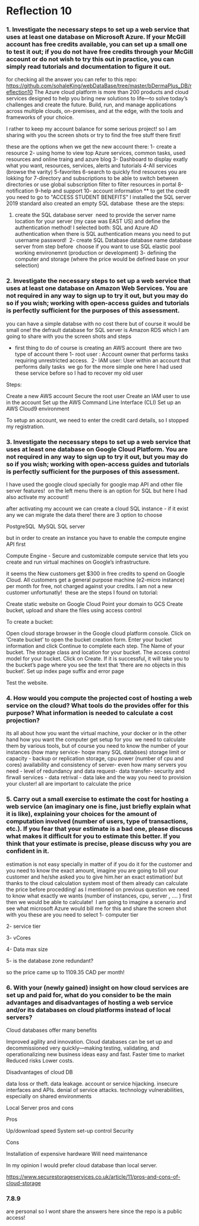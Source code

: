 # Reflection 10

### 1. Investigate the necessary steps to set up a web service that uses at least one database on Microsoft Azure. If your McGill account has free credits available, you can set up a small one to test it out; if you do not have free credits through your McGill account or do not wish to try this out in practice, you can simply read tutorials and documentation to figure it out.

for checking all the answer you can refer to this repo:
https://github.com/sohaleKing/webDataBase/tree/master/bDermaPlus_DB/reflection10
The Azure cloud platform is more than 200 products and cloud services designed to help you bring new solutions to life—to solve today’s challenges and create the future. Build, run, and manage applications across multiple clouds, on-premises, and at the edge, with the tools and frameworks of your choice.

I rather to keep my account balance for some serious project! so I am sharing with you the screen shots or try to find the free stuff there first!

these are the options when we get the new account there:
1- create a resource
2- using home to view top Azure services, common tasks, used resources and online traing and azure blog
3- Dashboard to display exatly what you want, resources, services, alerts and tutorials
4-All services (browse the varity)
5-favorites
6-search to quickly find resources you are lokking for
7-directory and subscriptions to be able to switch between directories or use global subscription filter to filter resources in portal
8-notification
9-help and support
10- account information
\*\* to get the credit you need to go to "ACCESS STUDENT BENEFITS"
I installed the SQL server 2019 standard
also created an empty SQL database 
these are the steps:

1. create the SQL database server 
   need to provide the server name
   location for your server (my case was EAST US)
   and define the authentication method! I selected both: SQL and Azure AD authentication
   when there is SQL authentication means you need to put username password! 
   2- create SQL Database
   database name
   database server from step before
    choose if you want to use SQL elastic pool
   working environemnt (production or development)
   3- defining the computer and storage (where the price would be defined base on your selection)

### 2. Investigate the necessary steps to set up a web service that uses at least one database on Amazon Web Services. You are not required in any way to sign up to try it out, but you may do so if you wish; working with open-access guides and tutorials is perfectly sufficient for the purposes of this assessment.

you can have a simple databse with no cost there but of course it would be small one! the defrault database for SQL server is Amazon RDS which I am going to share with you the screen shots and steps

- first thing to do of course is creating an AWS account 
  there are two type of account there
  1- root user : Account owner that performs tasks requiring unrestricted access. 
  2- IAM user: User within an account that performs daily tasks 
  we go for the more simple one here
  I had used these service before so I had to recover my old user

Steps:

Create a new AWS account
Secure the root user
Create an IAM user to use in the account
Set up the AWS Command Line Interface (CLI)
Set up an AWS Cloud9 environment

To setup an account, we need to enter the credit card details, so I stopped my registration.

### 3. Investigate the necessary steps to set up a web service that uses at least one database on Google Cloud Platform. You are not required in any way to sign up to try it out, but you may do so if you wish; working with open-access guides and tutorials is perfectly sufficient for the purposes of this assessment.

I have used the google cloud specially for google map API and other file server features! 
on the left menu there is an option for SQL but here I had also activate my account!

after activating my account we can create a cloud SQL instance - if it exist any we can migrate the data there!
there are 3 option to choose

PostgreSQL
 MySQL
SQL server

but in order to create an instance you have to enable the compute engine API first

Compute Engine - Secure and customizable compute service that lets you create and run virtual machines on Google’s infrastructure.

it seems the New customers get $300 in free credits to spend on Google Cloud. All customers get a general purpose machine (e2-micro instance) per month for free, not charged against your credits. I am not a new customer unfortunatly! 
these are the steps I found on tutorial:

Create static website on Google Cloud
Point your domain to GCS
Create bucket, upload and share the files using access control

To create a bucket:



Open cloud storage browser in the Google cloud platform console.
Click on ‘Create bucket’ to open the bucket creation form.
Enter your bucket information and click Continue to complete each step.
The Name of your bucket.
The storage class and location for your bucket.
The access control model for your bucket.
Click on Create.
If it is successful, it will take you to the bucket’s page where you see the text that ‘there are no objects in this bucket’.
Set up index page suffix and error page

Test the website.

### 4. How would you compute the projected cost of hosting a web service on the cloud? What tools do the provides offer for this purpose? What information is needed to calculate a cost projection?

its all about how you want the virtual machine, your docker or in the other hand how you want the computer get setup for you 
we need to calculate them by various tools, but of course you need to know the number of your instances (how many service- hoqw many SQL databses) storage limit or capacity - backup or replication storage, cpu power (number of cpu and cores) availability and consistency of server- even how many servers you need - level of redundancy and data request- data transfer- security and firwall services - data retrival - data lake and the way you need to provision your cluster! all are important to calculate the price

### 5. Carry out a small exercise to estimate the cost for hosting a web service (an imaginary one is fine, just briefly explain what it is like), explaining your choices for the amount of computation involved (number of users, type of transactions, etc.). If you fear that your estimate is a bad one, please discuss what makes it difficult for you to estimate this better. If you think that your estimate is precise, please discuss why you are confident in it.

estimation is not easy specially in matter of if you do it for the customer and you need to know the exact amount, imagine you are going to bill your customer and he/she asked you to give him.her an exact estimation! but thanks to the cloud calculation system most of them already can calculate the price before procedding! as I mentioned on previous question we need to know what exactly we wants (number of instances, cpu, server , .... ) first then we would be able to calculate! 
I am going to imagine a scenario and see what microsoft Azure would bill me for this and share the screen shot with you
these are you need to select
1- computer tier

2- service tier

3- vCores

4- Data max size

5- is the database zone redundant?

so the price came up to 1109.35 CAD per month!

### 6. With your (newly gained) insight on how cloud services are set up and paid for, what do you consider to be the main advantages and disadvantages of hosting a web service and/or its databases on cloud platforms instead of local servers?

Cloud databases offer many benefits

Improved agility and innovation. Cloud databases can be set up and decommissioned very quickly—making testing, validating, and operationalizing new business ideas easy and fast.
Faster time to market
Reduced risks
Lower costs.

Disadvantages of cloud DB

data loss or theft.
data leakage.
account or service hijacking.
insecure interfaces and APIs.
denial of service attacks.
technology vulnerabilities, especially on shared environments



Local Server pros and cons

Pros



Up/download speed
System set-up control
Security

Cons

Installation of expensive hardware
Will need maintenance

In my opinion I would prefer cloud database than local server.

https://www.securestorageservices.co.uk/article/11/pros-and-cons-of-cloud-storage

### 7.8.9

are personal so I wont share the answers here since the repo is a public access!
